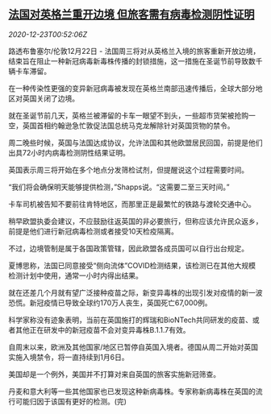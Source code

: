 <!--1608684910000-->
[法国对英格兰重开边境 但旅客需有病毒检测阴性证明](https://cn.reuters.com/article/france-england-covid-passengers-1223-idCNKBS28X02I)
------

<div><i>2020-12-23T00:52:06Z</i></div><p>路透布鲁塞尔/伦敦12月22日 - 法国周三将对从英格兰入境的旅客重新开放边境，结束旨在阻止一种新冠病毒新毒株传播的封锁措施，这一措施在圣诞节前导致数千辆卡车滞留。</p><p>在一种传染性更强的变异新冠病毒被发现在英格兰南部迅速传播后，全球大部分地区对英国关闭了边境。</p><p>就在圣诞节前几天，英格兰被滞留的卡车一眼望不到头，一些超市货架被抢购一空，英国首相约翰逊急忙敦促法国总统马克龙解除针对英国货物的禁令。</p><p>周二晚些时候，英国与法国达成协议，允许法国和其他欧盟居民回国，前提是他们出具72小时内病毒检测阴性结果证明。</p><p>英国表示周三将开始在多个地点分发筛检试剂，但提醒说这个过程需要时间。</p><p>“我们将会确保明天能够提供检测，”Shapps说。“这需要二至三天时间。”</p><p>卡车司机被告知不要前往肯特地区，而那里正是最繁忙的铁路与渡轮交通中心。</p><p>稍早欧盟执委会建议，不应鼓励往返英国的非必要旅行，但称应该允许民众返乡，前提是他们进行新冠病毒检测或者接受10天检疫隔离。</p><p>不过，边境管制是属于各国政策管辖，因此欧盟各成员国可以自行出台规定。</p><p>夏博思称，法国已同意接受“侧向流体”COVID检测结果，该检测已在其他大规模检测计划中使用，通常一小时内得出结果。</p><p>就在还差几个月就有望广泛接种疫苗之际，新变异毒株的出现引发对疫情的新一波恐慌。新冠疫情已导致全球约170万人丧生，英国死亡67,000例。</p><p>科学家称没有迹象表明，当前在英国施打的辉瑞和BioNTech共同研发的疫苗、或者其他正在研发中的新冠疫苗不会对变异毒株B.1.1.7有效。</p><p>自周末以来，欧洲及其他国家/地区已暂停自英国入境者。德国从周二开始对英国实施入境禁令，将一直持续到1月6日。</p><p>美国却是一个例外，美国并不打算对来自英国的旅客实施新冠筛查。</p><p>丹麦和意大利等一些其他国家也已发现这种新病毒株。专家称新病毒株在英国的流行可能归因于该国有更好的检测。(完)</p>
